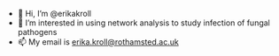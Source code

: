 - 👋 Hi, I’m @erikakroll
- 👀 I’m interested in using network analysis to study infection of fungal pathogens
- 📫 My email is erika.kroll@rothamsted.ac.uk

<!---
erikakroll/erikakroll is a ✨ special ✨ repository because its `README.md` (this file) appears on your GitHub profile.
You can click the Preview link to take a look at your changes.
--->
